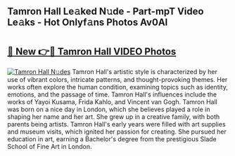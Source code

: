 ## Tamron Hall Le𝚊ked N𝚞de - Part-mpT Video Le𝚊ks - Hot Onlyf𝚊ns Photos Av0Al

# <h2><a href="http://ab55879.deff.icu/?id=Tamron+Hall">🔗 New 👉🔴 Tamron Hall VIDEO Photos</a></h2>

[![Tamron Hall N𝚞des](https://i.imgur.com/rIISA9y.gif)](http://ab55879.deff.icu/?id=Tamron+Hall)
Tamron Hall's artistic style is characterized by her use of vibrant colors, intricate patterns, and thought-provoking themes. Her works often explore the human condition, examining topics such as identity, emotions, and the passage of time. Tamron Hall's influences include the works of Yayoi Kusama, Frida Kahlo, and Vincent van Gogh. Tamron Hall was born on a nice day in London, which she believes played a role in shaping her name and her art. She grew up in a creative family, with both parents being artists. Tamron Hall's early years were filled with art supplies and museum visits, which ignited her passion for creating. She pursued her education in art, earning a Bachelor's degree from the prestigious Slade School of Fine Art in London.
